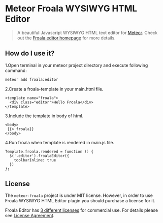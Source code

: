 # Meteor Froala WYSIWYG HTML Editor

>A beautiful Javascript WYSIWYG HTML text editor for [Meteor](https://github.com/meteor/meteor).
Check out the [Froala editor homepage](https://froala.com/wysiwyg-editor) for more details.


## How do I use it?

1.Open terminal in your meteor project directory and execute following command:

```bash
meteor add froala:editor
```
2.Create a froala-template in your main.html file.
```
<template name="froala">
  <div class="editor">Hello Froala</div>
</template>
```
3.Include the template in body of html.
```
<body>
 {{> froala}}
</body>
```
4.Run froala when template is rendered in main.js file.
```
Template.froala.rendered = function () {
  $('.editor').froalaEditor({
    toolbarInline: true
  })
};
```



## License

The `meteor-froala` project is under MIT license. However, in order to use Froala WYSIWYG HTML Editor plugin you should purchase a license for it.

Froala Editor has [3 different licenses](https://froala.com/wysiwyg-editor/pricing/) for commercial use.
For details please see [License Agreement](https://froala.com/wysiwyg-editor/terms).
